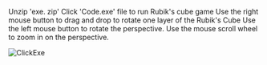 Unzip 'exe. zip'
Click 'Code.exe' file to run Rubik's cube game
Use the right mouse button to drag and drop to rotate one layer of the Rubik's Cube
Use the left mouse button to rotate the perspective.
Use the mouse scroll wheel to zoom in on the perspective.

![ClickExe](https://github.com/kenyi09461449/COMP3016-Magic-Cube-Game/assets/115618256/b1da5579-8c8e-420f-ae31-bde9edc46382)
